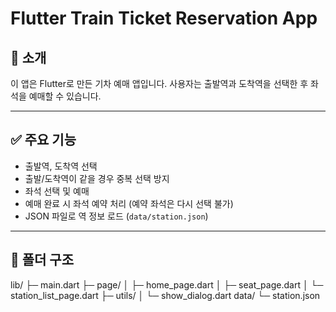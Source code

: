 # Flutter Train Ticket Reservation App

## 📌 소개
이 앱은 Flutter로 만든 기차 예매 앱입니다. 사용자는 출발역과 도착역을 선택한 후 좌석을 예매할 수 있습니다.

---

## ✅ 주요 기능
- 출발역, 도착역 선택
- 출발/도착역이 같을 경우 중복 선택 방지
- 좌석 선택 및 예매
- 예매 완료 시 좌석 예약 처리 (예약 좌석은 다시 선택 불가)
- JSON 파일로 역 정보 로드 (`data/station.json`)

---

## 📁 폴더 구조
lib/
├─ main.dart
├─ page/
│ ├─ home_page.dart
│ ├─ seat_page.dart
│ └─ station_list_page.dart
├─ utils/
│ └─ show_dialog.dart
data/
└─ station.json

